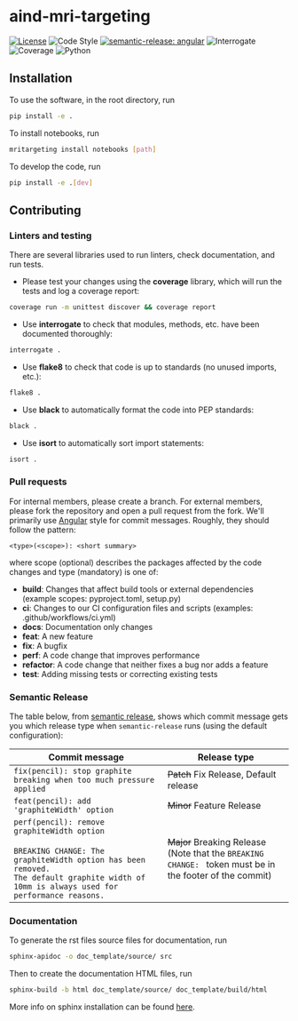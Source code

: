 # aind-mri-targeting

[![License](https://img.shields.io/badge/license-MIT-brightgreen)](LICENSE)
![Code Style](https://img.shields.io/badge/code%20style-black-black)
[![semantic-release: angular](https://img.shields.io/badge/semantic--release-angular-e10079?logo=semantic-release)](https://github.com/semantic-release/semantic-release)
![Interrogate](https://img.shields.io/badge/interrogate-100.0%25-brightgreen)
![Coverage](https://img.shields.io/badge/coverage-100%25-brightgreen?logo=codecov)
![Python](https://img.shields.io/badge/python->=3.7-blue?logo=python)


## Installation
To use the software, in the root directory, run
```bash
pip install -e .
```

To install notebooks, run
```bash
mritargeting install notebooks [path]
```

To develop the code, run
```bash
pip install -e .[dev]
```

## Contributing

### Linters and testing

There are several libraries used to run linters, check documentation, and run tests.

- Please test your changes using the **coverage** library, which will run the tests and log a coverage report:

```bash
coverage run -m unittest discover && coverage report
```

- Use **interrogate** to check that modules, methods, etc. have been documented thoroughly:

```bash
interrogate .
```

- Use **flake8** to check that code is up to standards (no unused imports, etc.):
```bash
flake8 .
```

- Use **black** to automatically format the code into PEP standards:
```bash
black .
```

- Use **isort** to automatically sort import statements:
```bash
isort .
```

### Pull requests

For internal members, please create a branch. For external members, please fork the repository and open a pull request from the fork. We'll primarily use [Angular](https://github.com/angular/angular/blob/main/CONTRIBUTING.md#commit) style for commit messages. Roughly, they should follow the pattern:
```text
<type>(<scope>): <short summary>
```

where scope (optional) describes the packages affected by the code changes and type (mandatory) is one of:

- **build**: Changes that affect build tools or external dependencies (example scopes: pyproject.toml, setup.py)
- **ci**: Changes to our CI configuration files and scripts (examples: .github/workflows/ci.yml)
- **docs**: Documentation only changes
- **feat**: A new feature
- **fix**: A bugfix
- **perf**: A code change that improves performance
- **refactor**: A code change that neither fixes a bug nor adds a feature
- **test**: Adding missing tests or correcting existing tests

### Semantic Release

The table below, from [semantic release](https://github.com/semantic-release/semantic-release), shows which commit message gets you which release type when `semantic-release` runs (using the default configuration):

| Commit message                                                                                                                                                                                   | Release type                                                                                                    |
| ------------------------------------------------------------------------------------------------------------------------------------------------------------------------------------------------ | --------------------------------------------------------------------------------------------------------------- |
| `fix(pencil): stop graphite breaking when too much pressure applied`                                                                                                                             | ~~Patch~~ Fix Release, Default release                                                                          |
| `feat(pencil): add 'graphiteWidth' option`                                                                                                                                                       | ~~Minor~~ Feature Release                                                                                       |
| `perf(pencil): remove graphiteWidth option`<br><br>`BREAKING CHANGE: The graphiteWidth option has been removed.`<br>`The default graphite width of 10mm is always used for performance reasons.` | ~~Major~~ Breaking Release <br /> (Note that the `BREAKING CHANGE: ` token must be in the footer of the commit) |

### Documentation
To generate the rst files source files for documentation, run
```bash
sphinx-apidoc -o doc_template/source/ src 
```
Then to create the documentation HTML files, run
```bash
sphinx-build -b html doc_template/source/ doc_template/build/html
```
More info on sphinx installation can be found [here](https://www.sphinx-doc.org/en/master/usage/installation.html).
